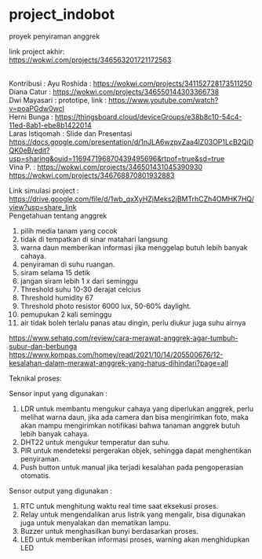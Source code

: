 # project_indobot<br/>
proyek penyiraman anggrek<br/>

link project akhir:<br/>
https://wokwi.com/projects/346563201721172563<br/><br/>

Kontribusi :
Ayu Roshida     : https://wokwi.com/projects/341152728173511250 <br/>
Diana Catur     : https://wokwi.com/projects/346550144303366738 <br/>
Dwi Mayasari    : prototipe, link : https://www.youtube.com/watch?v=poaPGdw0wcl <br/>
Herni Bunga     : https://thingsboard.cloud/deviceGroups/e38b8c10-54c4-11ed-8ab1-ebe8b1422014 <br/>
Laras Istiqomah : Slide dan Presentasi https://docs.google.com/presentation/d/1nJLA6wzpvZaa4lZ03OP1LcB2QiDQK0eB/edit?usp=sharing&ouid=116947196870439495696&rtpof=true&sd=true <br/>
Vina P.         : https://wokwi.com/projects/346501431045390930 <br/>https://wokwi.com/projects/346768870801932883
                  
Link simulasi project : https://drive.google.com/file/d/1wb_qxXyHZjMeks2jBMTrhCZh4OMHK7HQ/view?usp=share_link  <br/>
Pengetahuan tentang anggrek <br/>

1. pilih media tanam yang cocok <br/>
2. tidak di tempatkan di sinar matahari langsung <br/>
3. warna daun memberikan informasi jika menggelap butuh lebih banyak cahaya.<br/>
4. penyiraman di suhu ruangan. <br/>
5. siram selama 15 detik <br/>
6. jangan siram lebih 1 x dari seminggu<br/> 
7. Threshold suhu 10-30 derajat celcius <br/>
8. Threshold humidity 67 <br>
9. Threshold photo resistor 6000 lux, 50-60% daylight. <br/>
10. pemupukan 2 kali seminggu <br/>
11. air tidak boleh terlalu panas atau dingin, perlu diukur juga suhu airnya <br/>

https://www.sehatq.com/review/cara-merawat-anggrek-agar-tumbuh-subur-dan-berbunga <br/>
https://www.kompas.com/homey/read/2021/10/14/205500676/12-kesalahan-dalam-merawat-anggrek-yang-harus-dihindari?page=all <br/>

Teknikal proses: <br/>

Sensor input yang digunakan : <br/>
1. LDR untuk membantu mengukur cahaya yang diperlukan anggrek, perlu melihat warna daun, jika ada camera dan bisa mengirimkan foto, maka akan mampu     mengirimkan notifikasi bahwa tanaman anggrek butuh lebih banyak cahaya. <br/>
2. DHT22 untuk mengukur temperatur dan suhu. <br/>
3. PIR untuk mendeteksi pergerakan objek, sehingga dapat menghentikan penyiraman. <br/>
4. Push button untuk manual jika terjadi kesalahan pada pengoperasian otomatis. <br/>

Sensor output yang digunakan : <br/>
1. RTC untuk menghitung waktu real time saat eksekusi proses. <br/>
2. Relay untuk mengendalikan arus listrik yang mengalir, bisa digunakan juga untuk menyalakan dan mematikan lampu.<br/>
3. Buzzer untuk menghasilkan bunyi berdasarkan proses.<br/>
4. LED untuk memberikan informasi proses, warning akan menghidupkan LED <br/> 


